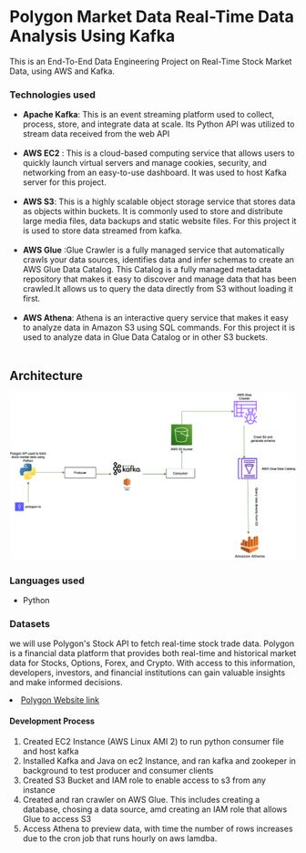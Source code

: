 # Polygon Market Data Real-Time Data Analysis Using Kafka
This is an End-To-End Data Engineering Project on Real-Time Stock Market Data, using AWS and Kafka. 

### Technologies used
- <b>Apache Kafka</b>: This is an event streaming platform used to collect, process, store, and integrate data at scale. Its Python API was utilized to stream data received from the web API<br><br>
- <b>AWS EC2</b> : This is a cloud-based computing service that allows users to quickly launch virtual servers and manage cookies, security, and networking from an easy-to-use dashboard. It was used to host Kafka server for this project. <br><br>
- <b>AWS S3</b>: This is a highly scalable object storage service that stores data as objects within buckets. It is commonly used to store and distribute large media files, data backups and static website files. For this project it is used to store data streamed from kafka. <br><br>
- <b>AWS Glue</b> :Glue Crawler is a fully managed service that automatically crawls your data sources, identifies data and infer schemas to create an AWS Glue Data Catalog. This Catalog is a fully managed metadata repository that makes it easy to discover and manage data that has been crawled.It allows us to query the data directly from S3 without loading it first. <br><br>
- <b>AWS Athena</b>: Athena is an interactive query service that makes it easy to analyze data in Amazon S3 using SQL commands. For this project it is used to analyze data in Glue Data Catalog or in other S3 buckets. <br><br>

## Architecture
<img src="images/architecture_V2.png">

### Languages used
- Python

### Datasets
we will use Polygon's Stock API to fetch real-time stock trade data. Polygon is a financial data platform that provides both real-time and historical market data for Stocks, Options, Forex, and Crypto. With access to this information, developers, investors, and financial institutions can gain valuable insights and make informed decisions. <li><a href='https://docs.aws.amazon.com/athena/latest/ug/getting-started.html](https://polygon.io/blog/polygon-io-with-python-for-stock-market-data/)'>Polygon Website link</a></li>

#### Development Process
1. Created EC2 Instance (AWS Linux AMI 2) to run python consumer file and host kafka <br>
2. Installed Kafka and Java on ec2 Instance, and ran kafka and zookeper in background to test producer and consumer clients<br>
3. Created S3 Bucket and IAM role to enable access to s3 from any instance <br>
4. Created and ran crawler on AWS Glue. This includes creating a database, chosing a data source, amd creating an IAM role that allows Glue to access S3<br>
5. Access Athena to preview data, with time the number of rows increases due to the cron job that runs hourly on aws lamdba.<br>
